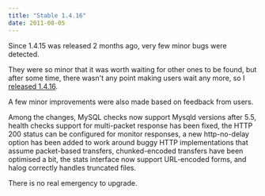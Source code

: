 ```yaml
---
title: "Stable 1.4.16"
date: 2011-08-05
---
```

Since 1.4.15 was released 2 months ago, very few minor bugs were detected.

They were so minor that it was worth waiting for other ones to be found, but after some time, there wasn't any point making users wait any more, so I [released 1.4.16](/download/1.4/src/).

A few minor improvements were also made based on feedback from users.

Among the changes, MySQL checks now support Mysqld versions after 5.5, health checks support for multi-packet response has been fixed, the HTTP 200 status can be configured for monitor responses, a new http-no-delay option has been added to work around buggy HTTP implementations that assume packet-based transfers, chunked-encoded transfers have been optimised a bit, the stats interface now support URL-encoded forms, and halog correctly handles truncated files.

There is no real emergency to upgrade.
